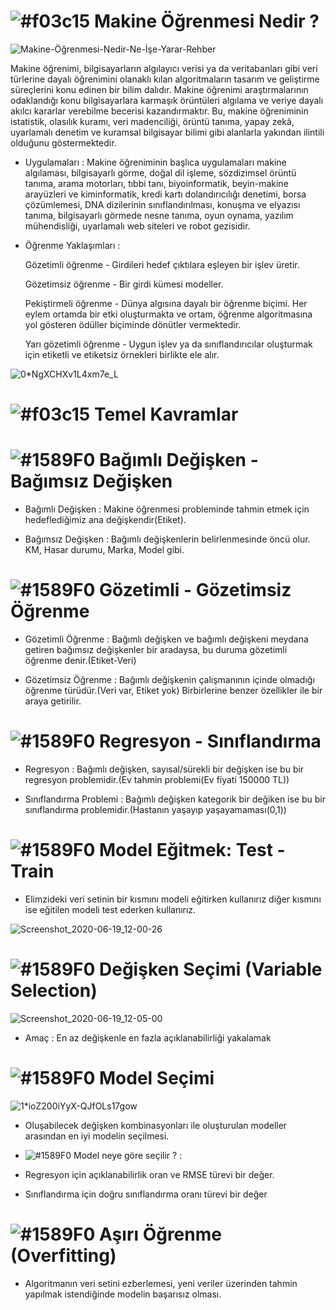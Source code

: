 # ![#f03c15](https://via.placeholder.com/15/f03c15/000000?text=+) Makine Öğrenmesi Nedir ?

![Makine-Öğrenmesi-Nedir-Ne-İşe-Yarar-Rehber](https://user-images.githubusercontent.com/54184905/85115651-b1379c80-b224-11ea-82d4-305cd13cb08f.jpg)

Makine öğrenimi, bilgisayarların algılayıcı verisi ya da veritabanları gibi veri türlerine dayalı öğrenimini olanaklı kılan algoritmaların tasarım ve geliştirme süreçlerini konu edinen bir bilim dalıdır. Makine öğrenimi araştırmalarının odaklandığı konu bilgisayarlara karmaşık örüntüleri algılama ve veriye dayalı akılcı kararlar verebilme becerisi kazandırmaktır. Bu, makine öğreniminin istatistik, olasılık kuramı, veri madenciliği, örüntü tanıma, yapay zekâ, uyarlamalı denetim ve kuramsal bilgisayar bilimi gibi alanlarla yakından ilintili olduğunu göstermektedir.

* Uygulamaları : Makine öğreniminin başlıca uygulamaları makine algılaması, bilgisayarlı görme, doğal dil işleme, sözdizimsel örüntü tanıma, arama motorları, tıbbi tanı, biyoinformatik, beyin-makine arayüzleri ve kiminformatik, kredi kartı dolandırıcılığı denetimi, borsa çözümlemesi, DNA dizilerinin sınıflandırılması, konuşma ve elyazısı tanıma, bilgisayarlı görmede nesne tanıma, oyun oynama, yazılım mühendisliği, uyarlamalı web siteleri ve robot gezisidir. 

* Öğrenme Yaklaşımları : 
    
    Gözetimli öğrenme - Girdileri hedef çıktılara eşleyen bir işlev üretir.
    
    Gözetimsiz öğrenme - Bir girdi kümesi modeller.
    
    Pekiştirmeli öğrenme - Dünya algısına dayalı bir öğrenme biçimi. Her eylem ortamda bir etki oluşturmakta ve ortam, öğrenme
    algoritmasına yol gösteren ödüller biçiminde dönütler vermektedir.
    
    Yarı gözetimli öğrenme - Uygun işlev ya da sınıflandırıcılar oluşturmak için etiketli ve etiketsiz örnekleri birlikte ele
    alır.
    
![0*NgXCHXv1L4xm7e_L](https://user-images.githubusercontent.com/54184905/85115787-e80db280-b224-11ea-8896-bcd4aea62e56.png)


# ![#f03c15](https://via.placeholder.com/15/f03c15/000000?text=+) Temel Kavramlar


# ![#1589F0](https://via.placeholder.com/15/1589F0/000000?text=+) Bağımlı Değişken - Bağımsız Değişken

* Bağımlı Değişken : Makine öğrenmesi probleminde tahmin etmek için hedeflediğimiz ana değişkendir(Etiket).

* Bağımsız Değişken : Bağımlı değişkenlerin belirlenmesinde öncü olur. KM, Hasar durumu, Marka, Model gibi.


# ![#1589F0](https://via.placeholder.com/15/1589F0/000000?text=+) Gözetimli - Gözetimsiz Öğrenme

* Gözetimli Öğrenme : Bağımlı değişken ve bağımlı değişkeni meydana getiren bağımsız değişkenler bir aradaysa, bu duruma gözetimli öğrenme denir.(Etiket-Veri)

* Gözetimsiz Öğrenme : Bağımlı değişkenin çalışmanının içinde olmadığı öğrenme türüdür.(Veri var, Etiket yok) Birbirlerine benzer özellikler ile bir araya getirilir.


# ![#1589F0](https://via.placeholder.com/15/1589F0/000000?text=+) Regresyon - Sınıflandırma

* Regresyon : Bağımlı değişken, sayısal/sürekli bir değişken ise bu bir regresyon problemidir.(Ev tahmin problemi(Ev fiyati 150000 TL))

* Sınıflandırma Problemi : Bağımlı değişken kategorik bir değiken ise bu bir sınıflandırma problemidir.(Hastanın yaşayıp yaşayamaması(0,1)) 


# ![#1589F0](https://via.placeholder.com/15/1589F0/000000?text=+) Model Eğitmek: Test - Train

* Elimzideki veri setinin bir kısmını modeli eğitirken kullanırız diğer kısmını ise eğitilen modeli test ederken kullanırız.

![Screenshot_2020-06-19_12-00-26](https://user-images.githubusercontent.com/54184905/85115581-906f4700-b224-11ea-870d-79f0492e43e3.png)


# ![#1589F0](https://via.placeholder.com/15/1589F0/000000?text=+) Değişken Seçimi (Variable Selection)

![Screenshot_2020-06-19_12-05-00](https://user-images.githubusercontent.com/54184905/85115962-3a4ed380-b225-11ea-8d1c-8fc203d77c2a.png)

* Amaç : En az değişkenle en fazla açıklanabilirliği yakalamak


# ![#1589F0](https://via.placeholder.com/15/1589F0/000000?text=+) Model Seçimi

![1*ioZ200iYyX-QJfOLs17gow](https://user-images.githubusercontent.com/54184905/85116427-fd371100-b225-11ea-9a5f-ba867a9babf3.jpeg)

* Oluşabilecek değişken kombinasyonları ile oluşturulan modeller arasından en iyi modelin seçilmesi.

* ![#1589F0](https://via.placeholder.com/15/1589F0/000000?text=+) Model neye göre seçilir ? : 

* Regresyon için açıklanabilirlik oran ve RMSE türevi bir değer.

* Sınıflandırma için doğru sınıflandırma oranı türevi bir değer


# ![#1589F0](https://via.placeholder.com/15/1589F0/000000?text=+) Aşırı Öğrenme (Overfitting)

* Algoritmanın veri setini ezberlemesi, yeni veriler üzerinden tahmin yapılmak istendiğinde modelin başarısız olması.
